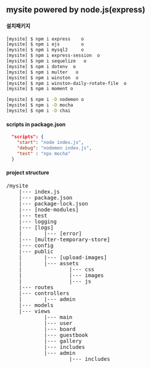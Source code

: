## mysite powered by node.js(express)

#### 설치패키지

```bash
[mysite] $ npm i express    o
[mysite] $ npm i ejs        o
[mysite] $ npm i mysql2     o
[mysite] $ npm i express-session  o
[mysite] $ npm i sequelize   o
[mysite] $ npm i dotenv  o
[mysite] $ npm i multer   o
[mysite] $ npm i winston  o
[mysite] $ npm i winston-daily-rotate-file  o
[mysite] $ npm i moment o

[mysite] $ npm i -D nodemon o
[mysite] $ npm i -D mocha
[mysite] $ npm i -D chai

```

#### scripts in package.json

```json
  "scripts": {
    "start": "node index.js",
    "debug": "nodemon index.js",
    "test" : "npx mocha"
  }
```

#### project structure

<pre>
/mysite
    |--- index.js
    |--- package.json
    |--- package-lock.json
    |--- [node-modules]
    |--- test
    |--- logging
    |--- [logs]
    |       |--- [error]
    |--- [multer-temporary-store]
    |--- config
    |--- public
    |       |--- [upload-images]
    |       |--- assets
    |               |--- css
    |               |--- images
    |               |--- js
    |--- routes
    |--- controllers
    |       |--- admin
    |--- models
    |--- views
            |--- main
            |--- user
            |--- board
            |--- guestbook
            |--- gallery
            |--- includes
            |--- admin
                    |--- includes
</pre>
